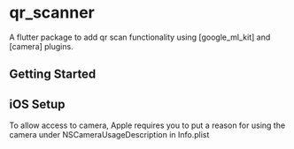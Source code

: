 # qr_scanner

A flutter package to add qr scan functionality using [google_ml_kit] and
[camera] plugins.

## Getting Started

## iOS Setup

To allow access to camera, Apple requires you to put a reason for using the
camera under NSCameraUsageDescription in Info.plist
